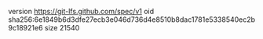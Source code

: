 version https://git-lfs.github.com/spec/v1
oid sha256:6e1849b6d3dfe27ecb3e046d736d4e8510b8dac1781e5338540ec2b9c18921e6
size 21540
